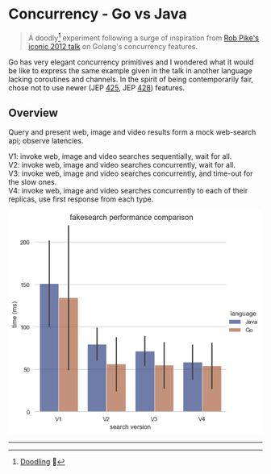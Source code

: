 # Concurrency - Go vs Java   

> A doodly[^1] experiment following a surge of inspiration from [Rob Pike's iconic 2012 talk](https://go.dev/talks/2012/concurrency.slide#1) on Golang's concurrency features.    

Go has very elegant concurrency primitives and I wondered what it would be like to express the same example given in the talk in another language lacking coroutines and channels. In the spirit of being contemporarily fair, chose not to use newer (JEP [425](https://openjdk.org/jeps/425), JEP [428](https://openjdk.org/jeps/428)) features.    

## Overview

Query and present web, image and video results form a mock web-search api; observe latencies.  

V1: invoke web, image and video searches sequentially, wait for all.  
V2: invoke web, image and video searches concurrently, wait for all.  
V3: invoke web, image and video searches concurrently, and time-out for the slow ones.  
V4: invoke web, image and video searches concurrently to each of their replicas, use first response from each type.  


![Results plot](output.png)

---




[^1]: [Doodling](https://en.wikipedia.org/wiki/Doodle) :clown_face: 



